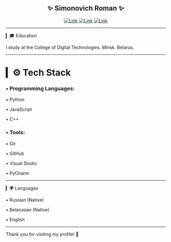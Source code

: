 
<div align="center">
  
  <h2>✨ Simonovich Roman ✨</h2>
  
</div>

<div align="center">
  
  [![Link](https://img.shields.io/badge/telegram-goppi-blue?style=for-the-badge&color=%2300b2ff)](mailto:dev.dionisiu.brovka@gmail.com) 
  [![Link](https://img.shields.io/badge/github-DIONISIU_BROVKA-blue?style=for-the-badge&color=%234925bb)](mailto:dev.dionisiu.brovka@gmail.com)
  [![Link](https://img.shields.io/badge/email-dev.dionisiu.brovka%40gmail.com-green?style=for-the-badge)](mailto:dev.dionisiu.brovka@gmail.com)
</div>

--- 

▎🎓 Education

I study at the College of Digital Technologies. Minsk. Belarus.

---

# ▎⚙️ Tech Stack

### • Programming Languages:

  • Python

  • JavaScript

  • C++

### • Tools:

  • Git

  • GitHub

  • Visual Studio

  • PyCharm

---

▎🌍 Languages

• Russian (Native)

• Belarusian (Native)

• English

---

Thank you for visiting my profile! 🚀
